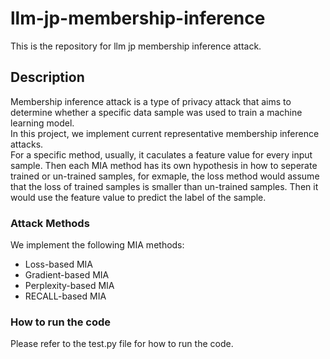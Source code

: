 # llm-jp-membership-inference
This is the repository for llm jp membership inference attack.

## Description
Membership inference attack is a type of privacy attack that aims to determine whether a specific data sample was used to train a machine learning model.   
In this project, we implement current representative membership inference attacks.  
For a specific method, usually, it caculates a feature value for every input sample. Then each MIA method has its own hypothesis in how to seperate trained or un-trained samples, for exmaple, the loss method would assume that the loss of trained samples is smaller than un-trained samples. Then it would use the feature value to predict the label of the sample.

### Attack Methods
We implement the following MIA methods:  
- Loss-based MIA
- Gradient-based MIA
- Perplexity-based MIA
- RECALL-based MIA


### How to run the code
Please refer to the test.py file for how to run the code.
